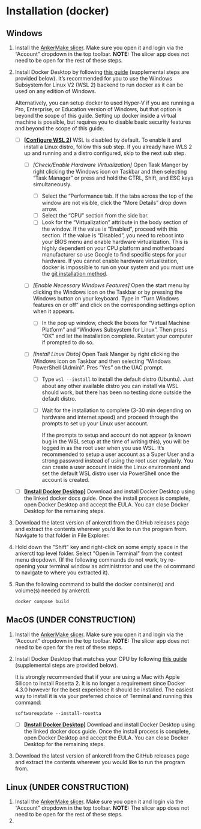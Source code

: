 # Installation (docker)

## Windows

1. Install the [AnkerMake slicer](https://www.ankermake.com/software). Make sure you open it and login via the “Account” dropdown in the top toolbar.
   	**NOTE:** The slicer app does not need to be open for the rest of these steps.

2. Install Docker Desktop by following [this guide](https://docs.docker.com/desktop/install/windows-install/) (supplemental steps are provided below). It’s recommended for you to use the Windows Subsystem for Linux V2 (WSL 2) backend to run docker as it can be used on any edition of Windows. 

   Alternatively, you can setup docker to used Hyper-V if you are running a Pro, Enterprise, or Education version of Windows, but that option is beyond the scope of this guide. Setting up docker inside a virtual machine is possible, but requires you to disable basic security features and beyond the scope of this guide.

   - [ ] **[<u>Configure WSL 2</u>]** WSL is disabled by default. To enable it and install a Linux distro, follow this sub step. If you already have WLS 2 up and running and a distro configured, skip to the next sub step.

     - [ ] *[Check/Enable Hardware Virtualization]* Open Task Manger by right clicking the Windows icon on Taskbar and then selecting “Task Manager” or press and hold the CTRL, Shift, and ESC keys simultaneously.

       - [ ] Select the “Performance tab. If the tabs across the top of the window are not visible, click the “More Details” drop down arrow.
       - [ ] Select the “CPU” section from the side bar.
       - [ ] Look for the “Virtualization” attribute in the body section of the window. If the value is “Enabled”, proceed with this section. If the value is “Disabled”, you need to reboot into your BIOS menu and enable hardware virtualization. This is highly dependent on your CPU platform and motherboard manufacturer so use Google to find specific steps for your hardware. If you cannot enable hardware virtualization, docker is impossible to run on your system and you must use the [git installation method](./install-from-git.md).

     - [ ] *[Enable Necessary Windows Features]* Open the start menu by clicking the Windows icon on the Taskbar or by pressing the Windows button on your keyboard. Type in “Turn Windows features on or off” and click on the corresponding settings option when it appears.

       - [ ] In the pop up window, check the boxes for “Virtual Machine Platform” and “Windows Subsystem for Linux”. Then press “OK” and let the installation complete. Restart your computer if prompted to do so.

     - [ ] *[Install Linux Disto]* Open Task Manger by right clicking the Windows icon on Taskbar and then selecting “Windows PowerShell (Admin)”. Pres “Yes” on the UAC prompt.

       - [ ] Type `wsl --install` to install the default distro (Ubuntu). Just about any other available distro you can install via WSL should work, but there has been no testing done outside the default distro.

       - [ ] Wait for the installation to complete (3-30 min depending on hardware and internet speed) and proceed through the prompts to set up your Linux user account. 

         If the prompts to setup and account do not appear (a known bug in the WSL setup at the time of writing this), you will be logged in as the root user when you use WSL. It’s recommended to setup a user account as a Super User and a strong password instead of using the root user regularly. You can create a user account inside the Linux environment and set the default WSL distro user via PowerShell once the account is created.
         
         

   - [ ] **[<u>Install Docker Desktop</u>]** Download and install Docker Desktop using the linked docker docs guide. Once the install process is complete, open Docker Desktop and accept the EULA. You can close Docker Desktop for the remaining steps.

3. Download the latest version of ankerctl from the GitHub releases page and extract the contents wherever you’d like to run the program from. Navigate to that folder in File Explorer.

4. Hold down the "Shift" key and right-click on some empty space in the ankerctl top level folder. Select "Open in Terminal" from the context menu dropdown. (If the following commands do not work, try re-opening your terminal window as administrator and use the `cd` command to navigate to where you extracted it).

5. Run the following command to build the docker container(s) and volume(s) needed by ankerctl.

   `docker compose build`

## MacOS (UNDER CONSTRUCTION)

1. Install the [AnkerMake slicer](https://www.ankermake.com/software). Make sure you open it and login via the “Account” dropdown in the top toolbar.
   	**NOTE:** The slicer app does not need to be open for the rest of these steps.

2. Install Docker Desktop that matches your CPU by following [this guide](https://docs.docker.com/desktop/install/mac-install/) (supplemental steps are provided below).

    It is strongly recommended that if your are using a Mac with Apple Silicon to install Rosetta 2. It is no longer a requirement since Docker 4.3.0 however for the best experience it should be installed. The easiest way to install it is via your preferred choice of Terminal and running this command:
      
      `softwareupdate --install-rosetta`
  
     - [ ] **[<u>Install Docker Desktop</u>]** Download and install Docker Desktop using the linked docker docs guide. Once the install process is complete, open Docker Desktop and accept the EULA. You can close Docker Desktop for the remaining steps.

3. Download the latest version of ankerctl from the GitHub releases page and extract the contents wherever you would like to run the program from.

## Linux (UNDER CONSTRUCTION)

1. Install the [AnkerMake slicer](https://www.ankermake.com/software). Make sure you open it and login via the “Account” dropdown in the top toolbar.
   	**NOTE:** The slicer app does not need to be open for the rest of these steps.
2. 
